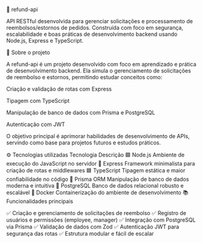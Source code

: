 💸 refund-api

API RESTful desenvolvida para gerenciar solicitações e processamento de reembolsos/estornos de pedidos.
Construída com foco em segurança, escalabilidade e boas práticas de desenvolvimento backend usando Node.js, Express e TypeScript.

🧠 Sobre o projeto

A refund-api é um projeto desenvolvido com foco em aprendizado e prática de desenvolvimento backend.
Ela simula o gerenciamento de solicitações de reembolso e estornos, permitindo estudar conceitos como:

Criação e validação de rotas com Express

Tipagem com TypeScript

Manipulação de banco de dados com Prisma e PostgreSQL

Autenticação com JWT

O objetivo principal é aprimorar habilidades de desenvolvimento de APIs, servindo como base para projetos futuros e estudos práticos.

⚙️ Tecnologias utilizadas
Tecnologia	Descrição
🟩 Node.js	Ambiente de execução do JavaScript no servidor
🚀 Express	Framework minimalista para criação de rotas e middlewares
🟦 TypeScript	Tipagem estática e maior confiabilidade no código
🧩 Prisma ORM	Manipulação de banco de dados moderna e intuitiva
🐘 PostgreSQL	Banco de dados relacional robusto e escalável
🐳 Docker	Containerização do ambiente de desenvolvimento
📚 Funcionalidades principais

✅ Criação e gerenciamento de solicitações de reembolso
✅ Registro de usuários e permissões (employee, manager)
✅ Integração com PostgreSQL via Prisma
✅ Validação de dados com Zod
✅ Autenticação JWT para segurança das rotas
✅ Estrutura modular e fácil de escalar
